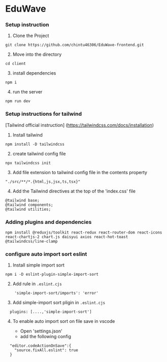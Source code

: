 # EduWave

### Setup instruction
1. Clone the Project
```
git clone https://github.com/chintu46306/EduWave-frontend.git
```

2. Move into the directory

```
cd client

```

3. install dependencies

```
npm i

```

4. run the server

```
npm run dev

```


### Setup instructions for tailwind 

[Tailwind official instruction] (https://tailwindcss.com/docs/installation)

1. Install tailwind

```
npm install -D tailwindcss

```

2. create tailwind config file

```
npx tailwindcss init

```
3. Add file extension to tailwind config file in the contents property
```
"./src/**/*.{html,js,jsx,ts,tsx}"

```
4. Add the Tailwind directives at the top of the 'index.css' file
```
@tailwind base;
@tailwind components;
@tailwind utilities;

```

### Adding plugins and dependencies
```
npm install @reduxjs/toolkit react-redux react-router-dom react-icons react-chartjs-2 chart.js daisyui axios react-hot-toast @tailwindcss/line-clamp

```

### configure auto import sort eslint

1. Install simple import sort

```
npm i -D eslint-plugin-simple-import-sort

```

2. Add rule in `.eslint.cjs`

```
    'simple-import-sort/imports': 'error'

```

3. Add simple-import sort pligin in `.eslint.cjs`

```
  plugins: [....,'simple-import-sort']

```
4. To enable auto import sort on file save in vscode 

    - Open 'settings.json'
    - add the following config
```
  "editor.codeActionOnSave":{
    "source.fixAll.eslint": true
  }

```
